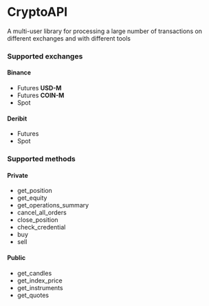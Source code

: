 # CryptoAPI  
  
A multi-user library for processing a large number of transactions on different exchanges and with different tools  
  
### Supported exchanges  

#### **Binance**  
- Futures **USD-M**  
- Futures **COIN-M**  
- Spot  

#### **Deribit**  
- Futures  
- Spot  
  
### Supported methods

#### **Private**  
- get_position  
- get_equity 
- get_operations_summary
- cancel_all_orders  
- close_position  
- check_credential  
- buy  
- sell 

#### **Public**  
- get_candles
- get_index_price  
- get_instruments  
- get_quotes
